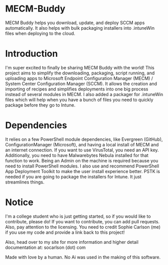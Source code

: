 # MECM-Buddy
MECM Buddy helps you download, update, and deploy SCCM apps automatically. It also helps with bulk packaging installers into .intuneWin files when deploying to the cloud. 

# Introduction
I'm super excited to finally be sharing MECM Buddy with the world! This project aims to simplify the downloading, packaging, script running, and uploading apps to Microsoft Endpoint Configuration Manager (MECM) / System Center Configuration Manager (SCCM). It allows the creation and importing of recipes and simplifies deployments into one big process instead of several modules in MECM. I also added a packager for .intuneWin files which will help when you have a bunch of files you need to quickly package before they go to Intune. 

# Dependencies
It relies on a few PowerShell module dependencies, like Evergreen (GitHub), ConfigurationManager (Microsoft), and having a local install of MECM and an internet connection. If you want to use VirusTotal, you need an API key. Additionally, you need to have Malwarebytes Nebula installed for that function to work. Being an Admin on the machine is required because you need to install PowerShell modules. I also use and recommend PowerShell App Deployment Toolkit to make the user install experience better. PSTK is needed if you are going to package the installers for Intune. It just streamlines things.  

# Notice
I'm a college student who is just getting started, so if you would like to contribute, please do! If you want to contribute, you can add pull requests. Also, pay attention to the licensing. You need to credit Sophie Carlson (me) if you use my code and provide a link back to this project!

Also, head over to my site for more information and higher detail documentation at: socarlson (dot) com

Made with love by a human. No Ai was used in the making of this software. 
